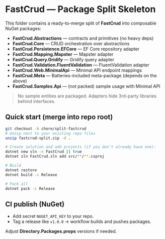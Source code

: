 # FastCrud — Package Split Skeleton

This folder contains a ready-to-merge split of **FastCrud** into composable NuGet packages:

- **FastCrud.Abstractions** — contracts and primitives (no heavy deps)
- **FastCrud.Core** — CRUD orchestration over abstractions
- **FastCrud.Persistence.EFCore** — EF Core repository adapter
- **FastCrud.Mapping.Mapster** — Mapster adapter
- **FastCrud.Query.Gridify** — Gridify query adapter
- **FastCrud.Validation.FluentValidation** — FluentValidation adapter
- **FastCrud.Web.MinimalApi** — Minimal API endpoint mappings
- **FastCrud.Meta** — Batteries-included meta-package (depends on the above)
- **FastCrud.Samples.Api** — (not packed) sample usage with Minimal API

> No sample entities are packaged. Adapters hide 3rd-party libraries behind interfaces.

## Quick start (merge into repo root)

```bash
git checkout -b chore/split-fastcrud
# Unzip next to your existing repo files
unzip fastcrud-split.zip -d .

# Create solution and add projects (if you don't already have one):
dotnet new sln -n FastCrud || true
dotnet sln FastCrud.sln add src/**/**.csproj

# Build
dotnet restore
dotnet build -c Release

# Pack all
dotnet pack -c Release
```

## CI publish (NuGet)
- Add secret `NUGET_API_KEY` to your repo.
- Tag a release like `v1.0.0` → workflow builds and pushes packages.

Adjust **Directory.Packages.props** versions if needed.
